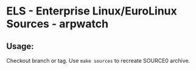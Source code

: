 # ELS - Enterprise Linux/EuroLinux Sources - arpwatch
 
## Usage:
  Checkout branch or tag. Use `make sources` to recreate  SOURCE0 archive.
